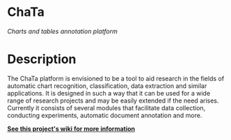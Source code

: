 # ChaTa
*Charts and tables annotation platform*

# Description

The ChaTa platform is envisioned to be a tool to aid research in the fields of automatic chart recognition, classification, data extraction and similar applications. It is designed in such a way that it can be used for a wide range of research projects and may be easily extended if the need arises. Currently it consists of several modules that facilitate data collection, conducting experiments, automatic document annotation and more.

**[See this project's wiki for more information](https://github.com/mini-pw/2019L-ProjektZespolowy/wiki)**
